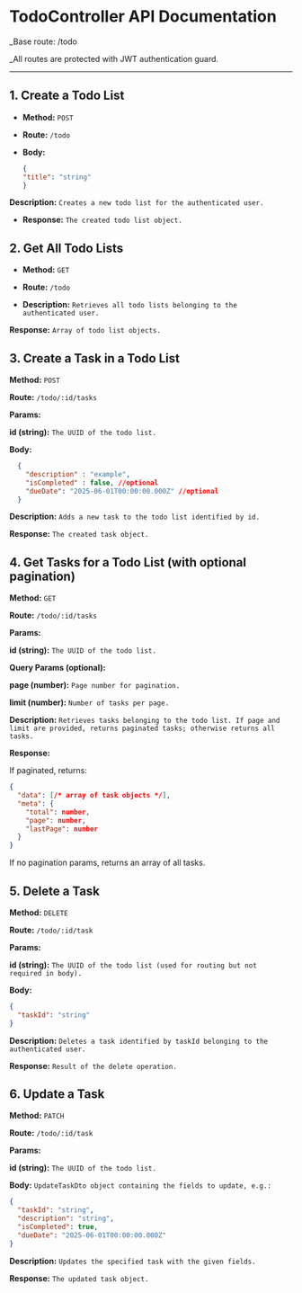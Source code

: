 # TodoController API Documentation

_Base route: /todo

_All routes are protected with JWT authentication guard.

---

## 1. Create a Todo List
- **Method:** `POST`

- **Route:** `/todo`

- **Body:**

    ```json
    {
    "title": "string"
    }

**Description:**
`Creates a new todo list for the authenticated user.`

- **Response:** `The created todo list object.`

## 2. Get All Todo Lists
- **Method:** `GET`

- **Route:** `/todo`

- **Description:**
`Retrieves all todo lists belonging to the authenticated user.`

**Response:** `Array of todo list objects.`

## 3. Create a Task in a Todo List
**Method:** `POST`

**Route:** `/todo/:id/tasks`

**Params:**

**id (string):** `The UUID of the todo list.`

**Body:**
```json
  {
    "description" : "example",
    "isCompleted" : false, //optional
    "dueDate": "2025-06-01T00:00:00.000Z" //optional
  }
  ```

**Description:**
`Adds a new task to the todo list identified by id.`

**Response:** `The created task object.`

## 4. Get Tasks for a Todo List (with optional pagination)
**Method:** `GET`

**Route:** `/todo/:id/tasks`

**Params:**

**id (string):** `The UUID of the todo list.`

**Query Params (optional):**

**page (number):** `Page number for pagination.`

**limit (number):** `Number of tasks per page.`

**Description:**
`Retrieves tasks belonging to the todo list. If page and limit are provided, returns paginated tasks; otherwise returns all tasks.`

**Response:**

If paginated, returns:


  ```json
  {
    "data": [/* array of task objects */],
    "meta": {
      "total": number,
      "page": number,
      "lastPage": number
    }
  }
  ```

If no pagination params, returns an array of all tasks.

## 5. Delete a Task
**Method:** `DELETE`

**Route:** `/todo/:id/task`

**Params:**

**id (string):** `The UUID of the todo list (used for routing but not required in body).`

**Body:**

  ```json
  {
    "taskId": "string"
  }
  ```

**Description:**
`Deletes a task identified by taskId belonging to the authenticated user.`

**Response:** `Result of the delete operation.`

## 6. Update a Task
**Method:** `PATCH`

**Route:** `/todo/:id/task`

**Params:**

**id (string):** `The UUID of the todo list.`

**Body:**
`UpdateTaskDto object containing the fields to update, e.g.:`

  ```json
  {
    "taskId": "string",
    "description": "string",
    "isCompleted": true,
    "dueDate": "2025-06-01T00:00:00.000Z"
  }
  ```
**Description:**
`Updates the specified task with the given fields.`

**Response:** `The updated task object.`